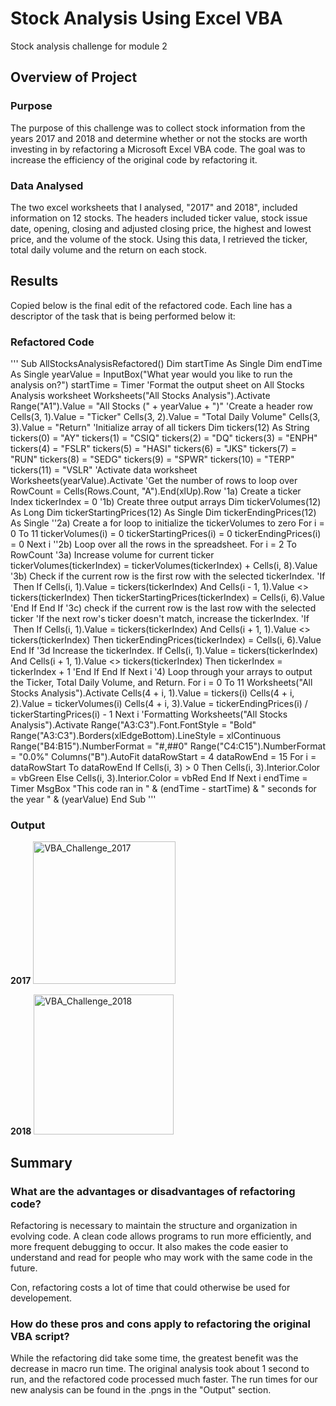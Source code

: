 # Stock Analysis Using Excel VBA 
Stock analysis challenge for module 2 

## Overview of Project 
### Purpose 
The purpose of this challenge was to collect stock information from the years 2017 and 2018 and determine whether or not the stocks are worth investing in by refactoring a Microsoft Excel VBA code. The goal was to increase the efficiency of the original code by refactoring it. 

### Data Analysed
The two excel worksheets that I analysed, "2017" and 2018", included information on 12 stocks. The headers included ticker value, stock issue date, opening, closing and adjusted closing price, the highest and lowest price, and the volume of the stock. Using this data, I retrieved the ticker, total daily volume and the return on each stock. 

## Results 
Copied below is the final edit of the refactored code. Each line has a descriptor of the task that is being performed below it:

### Refactored Code 
'''
Sub AllStocksAnalysisRefactored()
Dim startTime As Single
Dim endTime As Single
yearValue = InputBox("What year would you like to run the analysis on?")
startTime = Timer
'Format the output sheet on All Stocks Analysis worksheet
Worksheets("All Stocks Analysis").Activate
Range("A1").Value = "All Stocks (" + yearValue + ")"
'Create a header row
Cells(3, 1).Value = "Ticker"
Cells(3, 2).Value = "Total Daily Volume"
Cells(3, 3).Value = "Return"
'Initialize array of all tickers
Dim tickers(12) As String
tickers(0) = "AY"
tickers(1) = "CSIQ"
tickers(2) = "DQ"
tickers(3) = "ENPH"
tickers(4) = "FSLR"
tickers(5) = "HASI"
tickers(6) = "JKS"
tickers(7) = "RUN"
tickers(8) = "SEDG"
tickers(9) = "SPWR"
tickers(10) = "TERP"
tickers(11) = "VSLR"
'Activate data worksheet
Worksheets(yearValue).Activate
'Get the number of rows to loop over
RowCount = Cells(Rows.Count, "A").End(xlUp).Row
'1a) Create a ticker Index
tickerIndex = 0
'1b) Create three output arrays
Dim tickerVolumes(12) As Long
Dim tickerStartingPrices(12) As Single
Dim tickerEndingPrices(12) As Single
''2a) Create a for loop to initialize the tickerVolumes to zero
For i = 0 To 11
tickerVolumes(i) = 0
tickerStartingPrices(i) = 0
tickerEndingPrices(i) = 0
Next i
''2b) Loop over all the rows in the spreadsheet.
For i = 2 To RowCount
'3a) Increase volume for current ticker
tickerVolumes(tickerIndex) = tickerVolumes(tickerIndex) + Cells(i, 8).Value
'3b) Check if the current row is the first row with the selected tickerIndex.
'If  Then
If Cells(i, 1).Value = tickers(tickerIndex) And Cells(i - 1, 1).Value <> tickers(tickerIndex) Then
tickerStartingPrices(tickerIndex) = Cells(i, 6).Value
'End If
End If
'3c) check if the current row is the last row with the selected ticker
'If the next row's ticker doesn't match, increase the tickerIndex.
'If  Then
If Cells(i, 1).Value = tickers(tickerIndex) And Cells(i + 1, 1).Value <> tickers(tickerIndex) Then
tickerEndingPrices(tickerIndex) = Cells(i, 6).Value
End If
'3d Increase the tickerIndex.
If Cells(i, 1).Value = tickers(tickerIndex) And Cells(i + 1, 1).Value <> tickers(tickerIndex) Then
tickerIndex = tickerIndex + 1
'End If
End If
Next i
'4) Loop through your arrays to output the Ticker, Total Daily Volume, and Return.
For i = 0 To 11
Worksheets("All Stocks Analysis").Activate
Cells(4 + i, 1).Value = tickers(i)
Cells(4 + i, 2).Value = tickerVolumes(i)
Cells(4 + i, 3).Value = tickerEndingPrices(i) / tickerStartingPrices(i) - 1
Next i
'Formatting
Worksheets("All Stocks Analysis").Activate
Range("A3:C3").Font.FontStyle = "Bold"
Range("A3:C3").Borders(xlEdgeBottom).LineStyle = xlContinuous
Range("B4:B15").NumberFormat = "#,##0"
Range("C4:C15").NumberFormat = "0.0%"
Columns("B").AutoFit
dataRowStart = 4
dataRowEnd = 15
For i = dataRowStart To dataRowEnd
If Cells(i, 3) > 0 Then
Cells(i, 3).Interior.Color = vbGreen
Else
Cells(i, 3).Interior.Color = vbRed
End If
Next i
endTime = Timer
MsgBox "This code ran in " & (endTime - startTime) & " seconds for the year " & (yearValue)
End Sub
'''

### Output 
**2017** 
<img width="228" alt="VBA_Challenge_2017" src="https://user-images.githubusercontent.com/92167429/145736773-426f1972-43e1-4f87-aed6-43a8d3018cf2.png">

**2018** 
<img width="224" alt="VBA_Challenge_2018" src="https://user-images.githubusercontent.com/92167429/145736790-56e61501-4221-46f1-a5ca-2a155ff2aec7.png">

## Summary 
### What are the advantages or disadvantages of refactoring code?
Refactoring is necessary to maintain the structure and organization in evolving code. A clean code allows programs to run more efficiently, and more frequent debugging to occur. It also makes the code easier to understand and read for people who may work with the same code in the future.

Con, refactoring costs a lot of time that could otherwise be used for developement. 

### How do these pros and cons apply to refactoring the original VBA script?
While the refactoring did take some time, the greatest benefit was the decrease in macro run time. The original analysis took about 1 second to run, and the refactored code processed much faster. The run times for our new analysis can be found in the .pngs in the "Output" section. 

